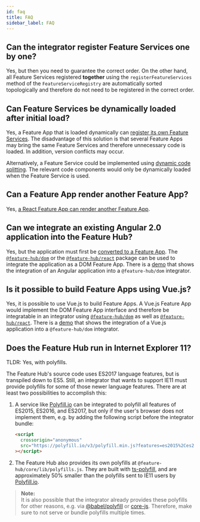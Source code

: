 ```yaml
---
id: faq
title: FAQ
sidebar_label: FAQ
---
```


## Can the integrator register Feature Services one by one?

Yes, but then you need to guarantee the correct order. On the other hand, all
Feature Services registered **together** using the `registerFeatureServices`
method of the `FeatureServiceRegistry` are automatically sorted topologically
and therefore do not need to be registered in the correct order.

## Can Feature Services be dynamically loaded after initial load?

Yes, a Feature App that is loaded dynamically can [register its own Feature
Services][own-feature-service-definitions]. The disadvantage of this solution is
that several Feature Apps may bring the same Feature Services and therefore
unnecessary code is loaded. In addition, version conflicts may occur.

Alternatively, a Feature Service could be implemented using [dynamic code
splitting][dynamic-code-splitting]. The relevant code components would only be
dynamically loaded when the Feature Service is used.

## Can a Feature App render another Feature App?

Yes, [a React Feature App can render another Feature
App][feature-app-in-feature-app].

## Can we integrate an existing Angular 2.0 application into the Feature Hub?

Yes, but the application must first be [converted to a Feature
App][writing-a-feature-app]. The [`@feature-hub/dom`][dom-api] or the
[`@feature-hub/react`][react-api] package can be used to integrate the
application as a DOM Feature App. There is a [demo][angular-feature-app] that
shows the integration of an Angular application into a `@feature-hub/dom`
integrator.

## Is it possible to build Feature Apps using Vue.js?

Yes, it is possible to use Vue.js to build Feature Apps. A Vue.js Feature App
would implement the DOM Feature App interface and therefore be integratable in
an integrator using [`@feature-hub/dom`][dom-api] as well as
[`@feature-hub/react`][react-api]. There is a [demo][vue-feature-app] that shows
the integration of a Vue.js application into a `@feature-hub/dom` integrator.

## Does the Feature Hub run in Internet Explorer 11?

TLDR: Yes, with polyfills.

The Feature Hub's source code uses ES2017 language features, but is transpiled
down to ES5. Still, an integrator that wants to support IE11 must provide
polyfills for some of those newer language features. There are at least two
possibilities to accomplish this:

1. A service like [Polyfill.io][] can be integrated to polyfill all features of
   ES2015, ES2016, and ES2017, but only if the user's browser does not implement
   them, e.g. by adding the following script before the integrator bundle:

   ```html
   <script
     crossorigin="anonymous"
     src="https://polyfill.io/v3/polyfill.min.js?features=es2015%2Ces2016%2Ces2017"
   ></script>
   ```

1. The Feature Hub also provides its own polyfills at
   `@feature-hub/core/lib/polyfills.js`. They are built with [ts-polyfill][],
   and are approximately 50% smaller than the polyfills sent to IE11 users by
   [Polyfill.io][].

> **Note:**  
> It is also possible that the integrator already provides these polyfills for
> other reasons, e.g. via [@babel/polyfill][babel-polyfill] or [core-js][].
> Therefore, make sure to not serve or bundle polyfills multiple times.

[angular-feature-app]: https://github.com/feature-hub/angular-feature-app
[dom-api]: /@feature-hub/modules/dom.html
[dom-feature-app]: /docs/guides/writing-a-feature-app#dom-feature-app
[dynamic-code-splitting]:
  /docs/guides/reducing-the-bundle-size#dynamic-code-splitting-with-webpack
[own-feature-service-definitions]:
  /docs/guides/writing-a-feature-app#ownfeatureservicedefinitions
[react-api]: /@feature-hub/modules/react.html
[writing-a-feature-app]: /docs/guides/writing-a-feature-app
[vue-feature-app]: https://github.com/feature-hub/vue-feature-app
[feature-app-in-feature-app]: /docs/guides/feature-app-in-feature-app
[polyfill.io]: https://polyfill.io/v3/
[ts-polyfill]: https://www.npmjs.com/package/ts-polyfill
[babel-polyfill]: https://babeljs.io/docs/en/babel-polyfill
[core-js]: https://github.com/zloirock/core-js
